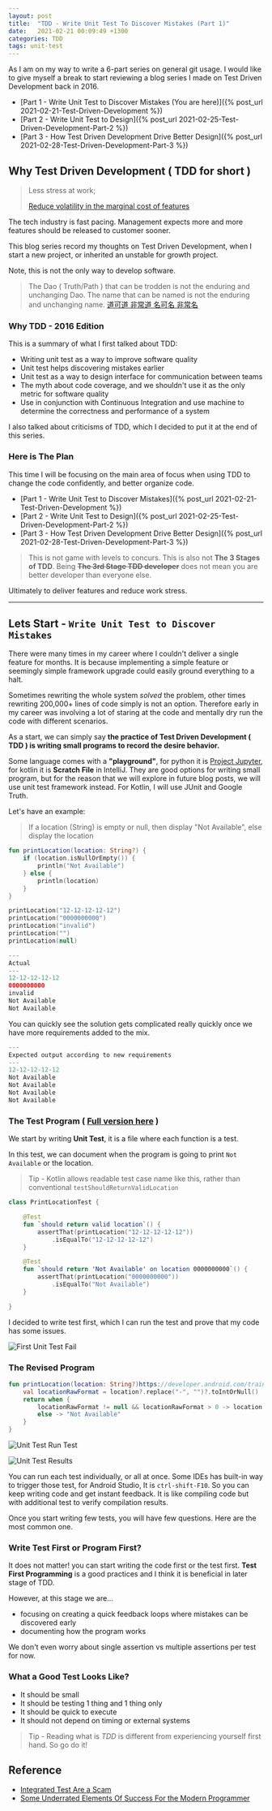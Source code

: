 ```yaml
---
layout: post
title:  "TDD - Write Unit Test To Discover Mistakes (Part 1)"
date:   2021-02-21 00:09:49 +1300
categories: TDD
tags: unit-test
---
```


As I am on my way to write a 6-part series on general git usage. I would like to give myself a break to start reviewing a blog series I made on Test Driven Development back in 2016.

* [Part 1 - Write Unit Test to Discover Mistakes (You are here)]({% post_url 2021-02-21-Test-Driven-Development %})
* [Part 2 - Write Unit Test to Design]({% post_url 2021-02-25-Test-Driven-Development-Part-2 %})
* [Part 3 - How Test Driven Development Drive Better Design]({% post_url 2021-02-28-Test-Driven-Development-Part-3 %})

## Why Test Driven Development ( TDD for short )

> Less stress at work;
>
> [Reduce volatility in the marginal cost of features](https://blog.thecodewhisperer.com/permalink/the-eternal-struggle-between-business-and-programmers)

The tech industry is fast pacing. Management expects more and more features should be released to customer sooner.

This blog series record my thoughts on Test Driven Development, when I start a new project, or inherited an unstable for growth project.

Note, this is not the only way to develop software.

> The Dao ( Truth/Path ) that can be trodden is not the enduring and unchanging Dao. The name that can be named is not the enduring and unchanging name. [道可道 非常道 名可名 非常名](https://ctext.org/dao-de-jing/zh?en=on)

### Why TDD - 2016 Edition

This is a summary of what I first talked about TDD:

* Writing unit test as a way to improve software quality
* Unit test helps discovering mistakes earlier
* Unit test as a way to design interface for communication between teams
* The myth about code coverage, and we shouldn't use it as the only metric for software quality
* Use in conjunction with Continuous Integration and use machine to determine the correctness and performance of a system

I also talked about criticisms of TDD, which I decided to put it at the end of this series.

### Here is The Plan

This time I will be focusing on the main area of focus when using TDD to change the code confidently, and better organize code.

* [Part 1 - Write Unit Test to Discover Mistakes]({% post_url 2021-02-21-Test-Driven-Development %})
* [Part 2 - Write Unit Test to Design]({% post_url 2021-02-25-Test-Driven-Development-Part-2 %})
* [Part 3 - How Test Driven Development Drive Better Design]({% post_url 2021-02-28-Test-Driven-Development-Part-3 %})

> This is not game with levels to concurs. This is also not **The 3 Stages of TDD**. Being ~~**The 3rd Stage TDD developer**~~ does not mean you are better developer than everyone else.

Ultimately to deliver features and reduce work stress.

---

## Lets Start - `Write Unit Test to Discover Mistakes`

There were many times in my career where I couldn't deliver a single feature for months. It is because implementing a simple feature or seemingly simple framework upgrade could easily ground everything to a halt.

Sometimes rewriting the whole system *solved* the problem, other times rewriting 200,000+ lines of code simply is not an option. Therefore early in my career was involving a lot of staring at the code and mentally dry run the code with different scenarios.

As a start, we can simply say **the practice of Test Driven Development ( TDD ) is writing small programs to record the desire behavior.**

Some language comes with a **"playground"**, for python it is [Project Jupyter](https://jupyter.org/), for kotlin it is **Scratch File** in IntelliJ. They are good options for writing small program, but for the reason that we will explore in future blog posts, we will use unit test framework instead. For Kotlin, I will use JUnit and Google Truth.

Let's have an example:

> If a location (String) is empty or null, then display "Not Available", else display the location

```kotlin
fun printLocation(location: String?) {
    if (location.isNullOrEmpty()) {
        println("Not Available")
    } else {
        println(location)
    }
}

printLocation("12-12-12-12-12")
printLocation("0000000000")
printLocation("invalid")
printLocation("")
printLocation(null)

---
Actual
---
12-12-12-12-12
0000000000
invalid
Not Available
Not Available
```

You can quickly see the solution gets complicated really quickly once we have more requirements added to the mix.

```kotlin
---
Expected output according to new requirements
---
12-12-12-12-12
Not Available
Not Available
Not Available
Not Available
```

### The Test Program ( [Full version here](/assets/test-driven-development/PrintLocationTest.part1.kt) )

We start by writing **Unit Test**, it is a file where each function is a test.

In this test, we can document when the program is going to print `Not Available` or the location.

> Tip - Kotlin allows readable test case name like this, rather than conventional `testShouldReturnValidLocation`

```kotlin
class PrintLocationTest {

    @Test
    fun `should return valid location`() {
        assertThat(printLocation("12-12-12-12-12"))
            .isEqualTo("12-12-12-12-12")
    }

    @Test
    fun `should return 'Not Available' on location 0000000000`() {
        assertThat(printLocation("0000000000"))
            .isEqualTo("Not Available")
    }

}
```

I decided to write test first, which I can run the test and prove that my code has some issues.

![First Unit Test Fail](/assets/test-driven-development/Unit-Test-1st-Fail.png)

### The Revised Program

```kotlin
fun printLocation(location: String?)https://developer.android.com/training/testing/espresso {
    val locationRawFormat = location?.replace("-", "")?.toIntOrNull()
    return when {
        locationRawFormat != null && locationRawFormat > 0 -> location
        else -> "Not Available"
    }
}
```

![Unit Test Run Test](/assets/test-driven-development/Unit-Test-Run-Test.png)

![Unit Test Results](/assets/test-driven-development/Unit-Test-Run-Results.png)

You can run each test individually, or all at once. Some IDEs has built-in way to trigger those test, for Android Studio, It is `ctrl-shift-F10`. So you can keep writing code and get instant feedback. It is like compiling code but with additional test to verify compilation results.

Once you start writing few tests, you will have few questions. Here are the most common one.

### Write Test First or Program First?

It does not matter! you can start writing the code first or the test first. **Test First Programming** is a good practices and I think it is beneficial in later stage of TDD.

However, at this stage we are...

* focusing on creating a quick feedback loops where mistakes can be discovered early
* documenting how the program works

We don't even worry about single assertion vs multiple assertions per test for now.

### What a Good Test Looks Like?

* It should be small
* It should be testing 1 thing and 1 thing only
* It should be quick to execute
* It should not depend on timing or external systems

> Tip - Reading what is *TDD* is different from experiencing yourself first hand. So go do it!

## Reference

* [Integrated Test Are a Scam](https://www.youtube.com/watch?v=VDfX44fZoMc)
* [Some Underrated Elements Of Success For the Modern Programmer](https://www.youtube.com/watch?v=mbcV_Qdb7Ts)
